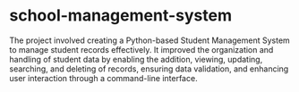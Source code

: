 # school-management-system
 The project involved creating a Python-based Student Management System to manage student records effectively. It improved the organization and handling of student data by enabling the addition, viewing, updating, searching, and deleting of records, ensuring data validation, and enhancing user interaction through a command-line interface.
